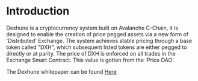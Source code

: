 # Introduction 
Dexhune is a cryptocurrency system built on Avalanche C-Chain, it is designed to enable the creation of price pegged assets via a new form of 'Distributed' Exchange. The system achieves stable pricing through a base token called "DXH", which subsequent listed tokens are either pegged to directly or at parity. The price of DXH is enforced on all trades in the Exchange Smart Contract. This value is gotten from the 'Price DAO'. 

The Dexhune whitepaper can be found [Here](https://files.catbox.moe/78mg6x.pdf)
